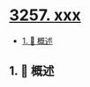 # [3257. xxx](https://github.com/Tdahuyou/TNotes.leetcode/tree/main/notes/3257.%20xxx)

<!-- region:toc -->

- [1. 📝 概述](#1--概述)

<!-- endregion:toc -->

## 1. 📝 概述
